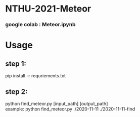 # NTHU-2021-Meteor
### google colab : Meteor.ipynb
# Usage   
## step 1:   
pip install -r requriements.txt 
## step 2:   
python find_meteor.py [input_path] [output_path]  
example: python find_meteor.py ./2020-11-11 ./2020-11-11-find  

